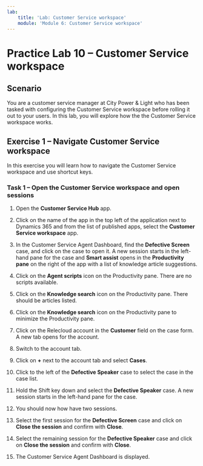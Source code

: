 ```yaml
---
lab:
    title: 'Lab: Customer Service workspace'
    module: 'Module 6: Customer Service workspace'
---
```


# Practice Lab 10 – Customer Service workspace

## Scenario

You are a customer service manager at City Power & Light who has been tasked with configuring the Customer Service workspace before rolling it out to your users. In this lab, you will explore how the the Customer Service workspace works.

## Exercise 1 – Navigate Customer Service workspace

In this exercise you will learn how to navigate the Customer Service workspace and use shortcut keys.

### Task 1 – Open the Customer Service workspace and open sessions

1.  Open the **Customer Service Hub** app.

2.  Click on the name of the app in the top left of the application next to Dynamics 365 and from the list of published apps, select the **Customer Service workspace** app.

3.  In the Customer Service Agent Dashboard, find the **Defective Screen** case, and click on the case to open it. A new session starts in the left-hand pane for the case and **Smart assist** opens in the **Productivity pane** on the right of the app with a list of knowledge article suggestions.

4.  Click on the **Agent scripts** icon on the Productivity pane. There are no scripts available.

5.  Click on the **Knowledge search** icon on the Productivity pane. There should be articles listed.

6.  Click on the **Knowledge search** icon on the Productivity pane to minimize the Productivity pane.

7.  Click on the Relecloud account in the **Customer** field on the case form. A new tab opens for the account.

8.  Switch to the account tab.

9.  Click on **+** next to the account tab and select **Cases**.

10. Click to the left of the **Defective Speaker** case to select the case in the case list.

11. Hold the Shift key down and select the **Defective Speaker** case. A new session starts in the left-hand pane for the case. 

12. You should now how have two sessions.

13. Select the first session for the **Defective Screen** case and click on **Close the session** and confirm with **Close**.

14. Select the remaining session for the **Defective Speaker** case and click on **Close the session** and confirm with **Close**.

15. The Customer Service Agent Dashboard is displayed.
